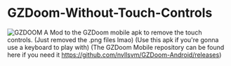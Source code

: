 # GZDoom-Without-Touch-Controls
![GZDOOM](https://user-images.githubusercontent.com/119701717/227718309-3ddced95-b1f6-4e9a-b4f8-fc84c623c8ab.png)
A Mod to the GZDoom mobile apk to remove the touch controls. (Just removed the .png files lmao) 
(Use this apk if you're gonna use a keyboard to play with)
(The GZDoom Mobile repository can be found here if you need it https://github.com/nvllsvm/GZDoom-Android/releases)
